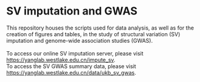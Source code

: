 # SV imputation and GWAS

This repository houses the scripts used for data analysis, as well as for the creation of figures and tables, in the study of structural variation (SV) imputation and genome-wide association studies (GWAS). <br><br>
To access our online SV imputation server, please visit https://yanglab.westlake.edu.cn/impute_sv. <br>
To access the SV GWAS summary data, please visit https://yanglab.westlake.edu.cn/data/ukb_sv_gwas.
